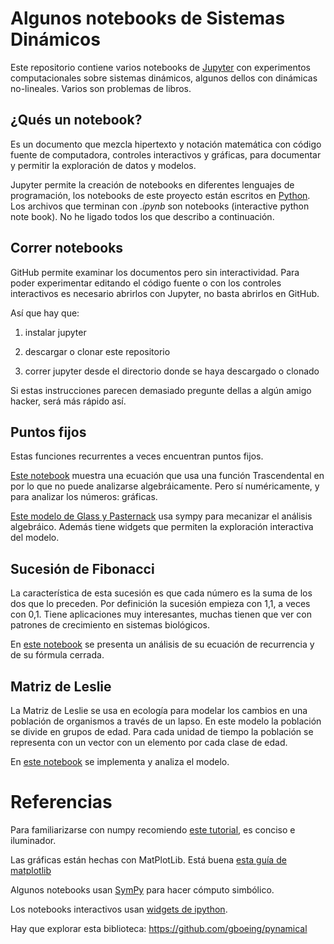 # Algunos notebooks de Sistemas Dinámicos

Este repositorio contiene varios notebooks de
[Jupyter](http://jupyter.org) con experimentos computacionales sobre
sistemas dinámicos, algunos dellos con dinámicas no-lineales. Varios
son problemas de libros.

## ¿Qués un notebook?

Es un documento que mezcla hipertexto y notación matemática con código
fuente de computadora, controles interactivos y gráficas, para
documentar y permitir la exploración de datos y modelos.

Jupyter permite la creación de notebooks en diferentes lenguajes de
programación, los notebooks de este proyecto están escritos en
[Python](http://python.org). Los archivos que terminan con *.ipynb*
son notebooks (interactive python note book). No he ligado todos los
que describo a continuación.

## Correr notebooks

GitHub permite examinar los documentos pero sin interactividad. Para
poder experimentar editando el código fuente o con los controles
interactivos es necesario abrirlos con Jupyter, no basta abrirlos en
GitHub.

Así que hay que:

1. instalar jupyter

2. descargar o clonar este repositorio

3. correr jupyter desde el directorio donde se haya descargado o clonado

Si estas instrucciones parecen demasiado pregunte dellas a algún amigo
hacker, será más rápido así.

## Puntos fijos

Estas funciones recurrentes a veces encuentran puntos fijos.

[Este notebook](PuntosFijos.ipynb) muestra una ecuación que usa una función Trascendental en 
por lo que no puede analizarse algebráicamente. Pero sí numéricamente,
y para analizar los números: gráficas.

[Este modelo de Glass y Pasternack](Glass_Pasternack.ipynb) usa
sympy para mecanizar el análisis algebráico. Además tiene widgets que
permiten la exploración interactiva del modelo.


## Sucesión de Fibonacci

La característica de esta sucesión es que cada número es la suma de
los dos que lo preceden. Por definición la sucesión empieza con 1,1, a
veces con 0,1. Tiene aplicaciones muy interesantes, muchas tienen que
ver con patrones de crecimiento en sistemas biológicos.

En [este notebook](Fibonacci.ipynb) se presenta un análisis de su
ecuación de recurrencia y de su fórmula cerrada.


## Matriz de Leslie

La Matriz de Leslie se usa en ecología para modelar los cambios en una
población de organismos a través de un lapso. En este modelo la
población se divide en grupos de edad. Para cada unidad de tiempo la
población se representa con un vector con un elemento por cada clase
de edad.

En [este
notebook](https://github.com/rgarcia-herrera/sistemas-dinamicos/blob/master/Leslie%20Model.ipynb)
se implementa y analiza el modelo.


# Referencias

Para familiarizarse con numpy recomiendo [este
tutorial](https://github.com/enthought/Numpy-Tutorial-SciPyConf-2015/blob/master/slides.pdf),
es conciso e iluminador.

Las gráficas están hechas con MatPlotLib. Está buena [esta guía de
matplotlib](http://www.scipy-lectures.org/intro/matplotlib/matplotlib.html)

Algunos notebooks usan [SymPy](http://sympy.org) para hacer cómputo
simbólico.

Los notebooks interactivos usan [widgets de ipython](https://ipywidgets.readthedocs.io/en/latest/examples/Widget%20List.html).

Hay que explorar esta biblioteca:
https://github.com/gboeing/pynamical
